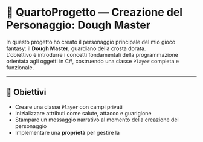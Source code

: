# 🍕 QuartoProgetto — Creazione del Personaggio: Dough Master

In questo progetto ho creato il personaggio principale del mio gioco fantasy: il **Dough Master**, guardiano della crosta dorata.  
L'obiettivo è introdurre i concetti fondamentali della programmazione orientata agli oggetti in C#, costruendo una classe `Player` completa e funzionale.

---

## 📌 Obiettivi

- Creare una classe `Player` con campi privati
- Inizializzare attributi come salute, attacco e guarigione
- Stampare un messaggio narrativo al momento della creazione del personaggio
- Implementare una **proprietà** per gestire la
